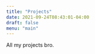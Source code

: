 ```yaml
---
title: "Projects"
date: 2021-09-24T08:43:01-04:00
draft: false
menu: "main"
---
```


All my projects bro.
